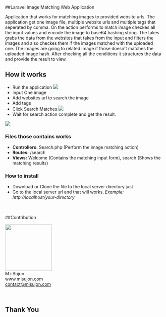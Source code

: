 ##Laravel Image Matching Web Application
<p>Application that works for matching images to provided website urls. The application get one image file,
multiple website urls and multiple tags that seperated by comma. On the action performs to match image 
checkes all the input values and encode the image to base64 hashing string. The takes grabs the data from 
the websites that takes from the input and filters the images and also checkes them if the images matched with 
the uploaded one. The images are going to related image if those doesn't matches the uploaded image hash. After
 checking all the conditions it structures the data and provide the result to view.</p>
 
## How it works
 - Run the application
 <img src="https://www.linkpicture.com/q/1_753.jpg"><br>
 - Input One image
 - Add websites url to search the image
 - Add tags
 - Click Search Matches
  <img src="https://www.linkpicture.com/q/2_519.jpg"><br>
 - Wait for search action complete and get the result.
 <img src="https://www.linkpicture.com/q/3_442.jpg">
 
### Files those contains works
 - **Controllers:** Search.php (Perform the image matching action)
 - **Routes:** /search
 - **Views:** Welcome (Contains the matching input form), search (Shows the matching results)

### How to install
 - Download or Clone the file to the local server directory just
 - Go to the local server url and that will works. *Example: http://localhost/your-directory*
 
<br><br>
##Contribution

<a href="http://misujon.com/" target="_blank"><img width="150" src="http://www.misujon.com/wp-content/uploads/2017/11/Logo.png"></a>
<br>M.i.Sujon<br>
<a href="http://misujon.com/" target="_blank">www.misujon.com</a><br>
<a href="mailto:contact@misujon.com">contact@misujon.com</a>

<br>
<h2>Thank You</h2>